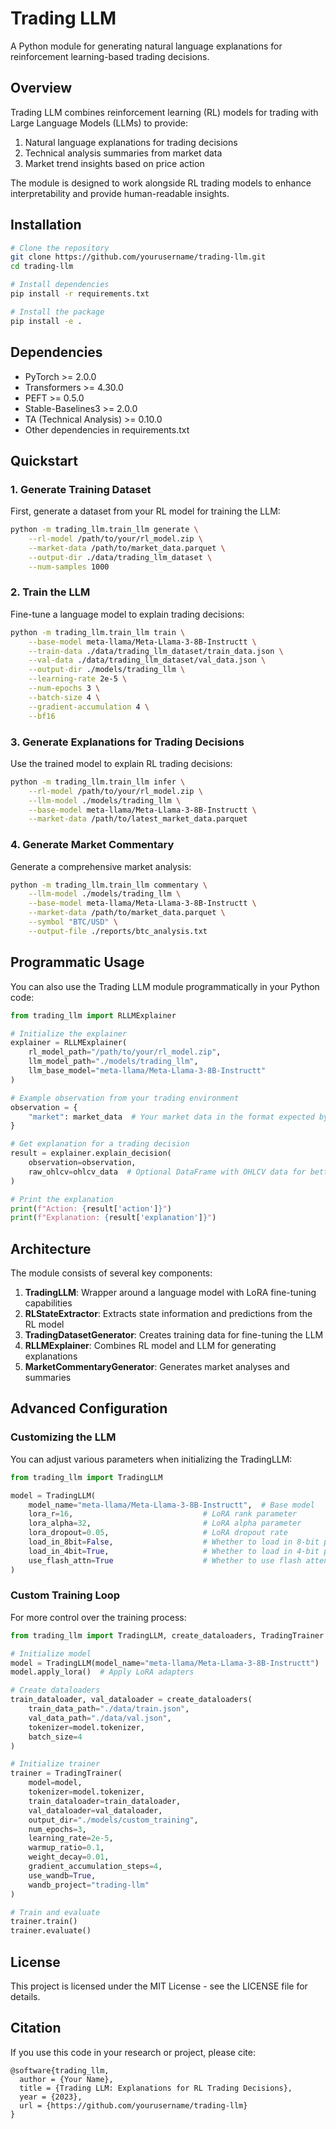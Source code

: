 # Trading LLM

A Python module for generating natural language explanations for reinforcement learning-based trading decisions.

## Overview

Trading LLM combines reinforcement learning (RL) models for trading with Large Language Models (LLMs) to provide:

1. Natural language explanations for trading decisions
2. Technical analysis summaries from market data
3. Market trend insights based on price action

The module is designed to work alongside RL trading models to enhance interpretability and provide human-readable insights.

## Installation

```bash
# Clone the repository
git clone https://github.com/yourusername/trading-llm.git
cd trading-llm

# Install dependencies
pip install -r requirements.txt

# Install the package
pip install -e .
```

## Dependencies

- PyTorch >= 2.0.0
- Transformers >= 4.30.0
- PEFT >= 0.5.0
- Stable-Baselines3 >= 2.0.0
- TA (Technical Analysis) >= 0.10.0
- Other dependencies in requirements.txt

## Quickstart

### 1. Generate Training Dataset

First, generate a dataset from your RL model for training the LLM:

```bash
python -m trading_llm.train_llm generate \
    --rl-model /path/to/your/rl_model.zip \
    --market-data /path/to/market_data.parquet \
    --output-dir ./data/trading_llm_dataset \
    --num-samples 1000
```

### 2. Train the LLM

Fine-tune a language model to explain trading decisions:

```bash
python -m trading_llm.train_llm train \
    --base-model meta-llama/Meta-Llama-3-8B-Instructt \
    --train-data ./data/trading_llm_dataset/train_data.json \
    --val-data ./data/trading_llm_dataset/val_data.json \
    --output-dir ./models/trading_llm \
    --learning-rate 2e-5 \
    --num-epochs 3 \
    --batch-size 4 \
    --gradient-accumulation 4 \
    --bf16
```

### 3. Generate Explanations for Trading Decisions

Use the trained model to explain RL trading decisions:

```bash
python -m trading_llm.train_llm infer \
    --rl-model /path/to/your/rl_model.zip \
    --llm-model ./models/trading_llm \
    --base-model meta-llama/Meta-Llama-3-8B-Instructt \
    --market-data /path/to/latest_market_data.parquet
```

### 4. Generate Market Commentary

Generate a comprehensive market analysis:

```bash
python -m trading_llm.train_llm commentary \
    --llm-model ./models/trading_llm \
    --base-model meta-llama/Meta-Llama-3-8B-Instructt \
    --market-data /path/to/market_data.parquet \
    --symbol "BTC/USD" \
    --output-file ./reports/btc_analysis.txt
```

## Programmatic Usage

You can also use the Trading LLM module programmatically in your Python code:

```python
from trading_llm import RLLMExplainer

# Initialize the explainer
explainer = RLLMExplainer(
    rl_model_path="/path/to/your/rl_model.zip",
    llm_model_path="./models/trading_llm",
    llm_base_model="meta-llama/Meta-Llama-3-8B-Instructt"
)

# Example observation from your trading environment
observation = {
    "market": market_data  # Your market data in the format expected by the RL model
}

# Get explanation for a trading decision
result = explainer.explain_decision(
    observation=observation,
    raw_ohlcv=ohlcv_data  # Optional DataFrame with OHLCV data for better explanations
)

# Print the explanation
print(f"Action: {result['action']}")
print(f"Explanation: {result['explanation']}")
```

## Architecture

The module consists of several key components:

1. **TradingLLM**: Wrapper around a language model with LoRA fine-tuning capabilities
2. **RLStateExtractor**: Extracts state information and predictions from the RL model
3. **TradingDatasetGenerator**: Creates training data for fine-tuning the LLM
4. **RLLMExplainer**: Combines RL model and LLM for generating explanations
5. **MarketCommentaryGenerator**: Generates market analyses and summaries

## Advanced Configuration

### Customizing the LLM

You can adjust various parameters when initializing the TradingLLM:

```python
from trading_llm import TradingLLM

model = TradingLLM(
    model_name="meta-llama/Meta-Llama-3-8B-Instructt",  # Base model
    lora_r=16,                             # LoRA rank parameter
    lora_alpha=32,                         # LoRA alpha parameter
    lora_dropout=0.05,                     # LoRA dropout rate
    load_in_8bit=False,                    # Whether to load in 8-bit precision
    load_in_4bit=True,                     # Whether to load in 4-bit precision
    use_flash_attn=True                    # Whether to use flash attention
)
```

### Custom Training Loop

For more control over the training process:

```python
from trading_llm import TradingLLM, create_dataloaders, TradingTrainer

# Initialize model
model = TradingLLM(model_name="meta-llama/Meta-Llama-3-8B-Instructt")
model.apply_lora()  # Apply LoRA adapters

# Create dataloaders
train_dataloader, val_dataloader = create_dataloaders(
    train_data_path="./data/train.json",
    val_data_path="./data/val.json",
    tokenizer=model.tokenizer,
    batch_size=4
)

# Initialize trainer
trainer = TradingTrainer(
    model=model,
    tokenizer=model.tokenizer,
    train_dataloader=train_dataloader,
    val_dataloader=val_dataloader,
    output_dir="./models/custom_training",
    num_epochs=3,
    learning_rate=2e-5,
    warmup_ratio=0.1,
    weight_decay=0.01,
    gradient_accumulation_steps=4,
    use_wandb=True,
    wandb_project="trading-llm"
)

# Train and evaluate
trainer.train()
trainer.evaluate()
```

## License

This project is licensed under the MIT License - see the LICENSE file for details.

## Citation

If you use this code in your research or project, please cite:

```
@software{trading_llm,
  author = {Your Name},
  title = {Trading LLM: Explanations for RL Trading Decisions},
  year = {2023},
  url = {https://github.com/yourusername/trading-llm}
}
```
